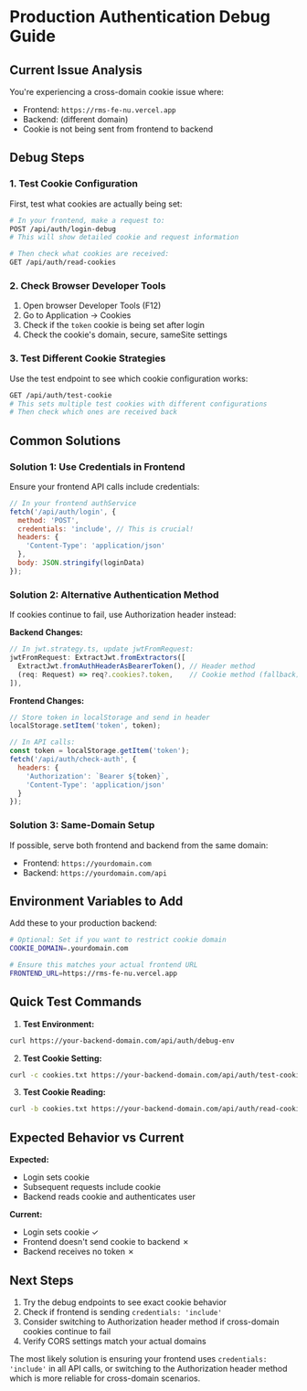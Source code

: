 # Production Authentication Debug Guide

## Current Issue Analysis
You're experiencing a cross-domain cookie issue where:
- Frontend: `https://rms-fe-nu.vercel.app`
- Backend: (different domain)
- Cookie is not being sent from frontend to backend

## Debug Steps

### 1. Test Cookie Configuration
First, test what cookies are actually being set:

```bash
# In your frontend, make a request to:
POST /api/auth/login-debug
# This will show detailed cookie and request information

# Then check what cookies are received:
GET /api/auth/read-cookies
```

### 2. Check Browser Developer Tools
1. Open browser Developer Tools (F12)
2. Go to Application → Cookies
3. Check if the `token` cookie is being set after login
4. Check the cookie's domain, secure, sameSite settings

### 3. Test Different Cookie Strategies
Use the test endpoint to see which cookie configuration works:

```bash
GET /api/auth/test-cookie
# This sets multiple test cookies with different configurations
# Then check which ones are received back
```

## Common Solutions

### Solution 1: Use Credentials in Frontend
Ensure your frontend API calls include credentials:

```javascript
// In your frontend authService
fetch('/api/auth/login', {
  method: 'POST',
  credentials: 'include', // This is crucial!
  headers: {
    'Content-Type': 'application/json'
  },
  body: JSON.stringify(loginData)
});
```

### Solution 2: Alternative Authentication Method
If cookies continue to fail, use Authorization header instead:

**Backend Changes:**
```typescript
// In jwt.strategy.ts, update jwtFromRequest:
jwtFromRequest: ExtractJwt.fromExtractors([
  ExtractJwt.fromAuthHeaderAsBearerToken(), // Header method
  (req: Request) => req?.cookies?.token,    // Cookie method (fallback)
]),
```

**Frontend Changes:**
```javascript
// Store token in localStorage and send in header
localStorage.setItem('token', token);

// In API calls:
const token = localStorage.getItem('token');
fetch('/api/auth/check-auth', {
  headers: {
    'Authorization': `Bearer ${token}`,
    'Content-Type': 'application/json'
  }
});
```

### Solution 3: Same-Domain Setup
If possible, serve both frontend and backend from the same domain:
- Frontend: `https://yourdomain.com`
- Backend: `https://yourdomain.com/api`

## Environment Variables to Add

Add these to your production backend:

```bash
# Optional: Set if you want to restrict cookie domain
COOKIE_DOMAIN=.yourdomain.com

# Ensure this matches your actual frontend URL
FRONTEND_URL=https://rms-fe-nu.vercel.app
```

## Quick Test Commands

1. **Test Environment:**
```bash
curl https://your-backend-domain.com/api/auth/debug-env
```

2. **Test Cookie Setting:**
```bash
curl -c cookies.txt https://your-backend-domain.com/api/auth/test-cookie
```

3. **Test Cookie Reading:**
```bash
curl -b cookies.txt https://your-backend-domain.com/api/auth/read-cookies
```

## Expected Behavior vs Current

**Expected:** 
- Login sets cookie
- Subsequent requests include cookie
- Backend reads cookie and authenticates user

**Current:**
- Login sets cookie ✓
- Frontend doesn't send cookie to backend ✗
- Backend receives no token ✗

## Next Steps

1. Try the debug endpoints to see exact cookie behavior
2. Check if frontend is sending `credentials: 'include'`
3. Consider switching to Authorization header method if cross-domain cookies continue to fail
4. Verify CORS settings match your actual domains

The most likely solution is ensuring your frontend uses `credentials: 'include'` in all API calls, or switching to the Authorization header method which is more reliable for cross-domain scenarios.
